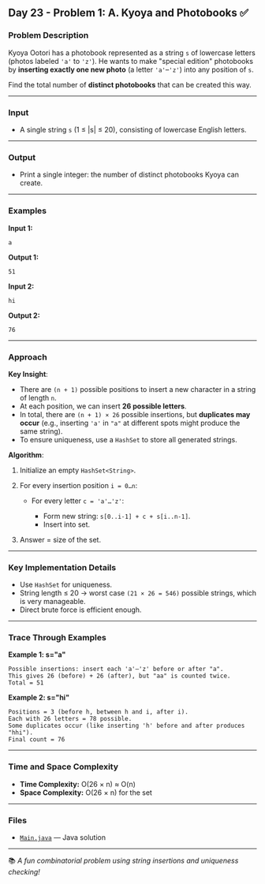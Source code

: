 ## Day 23 - Problem 1: A. Kyoya and Photobooks ✅

### Problem Description

Kyoya Ootori has a photobook represented as a string `s` of lowercase letters (photos labeled `'a'` to `'z'`).
He wants to make "special edition" photobooks by **inserting exactly one new photo** (a letter `'a'`–`'z'`) into any position of `s`.

Find the total number of **distinct photobooks** that can be created this way.

---

### Input

* A single string `s` (1 ≤ |s| ≤ 20), consisting of lowercase English letters.

---

### Output

* Print a single integer: the number of distinct photobooks Kyoya can create.

---

### Examples

**Input 1:**

```
a
```

**Output 1:**

```
51
```

**Input 2:**

```
hi
```

**Output 2:**

```
76
```

---

### Approach

**Key Insight**:

* There are `(n + 1)` possible positions to insert a new character in a string of length `n`.
* At each position, we can insert **26 possible letters**.
* In total, there are `(n + 1) × 26` possible insertions, but **duplicates may occur** (e.g., inserting `'a'` in `"a"` at different spots might produce the same string).
* To ensure uniqueness, use a `HashSet` to store all generated strings.

**Algorithm**:

1. Initialize an empty `HashSet<String>`.
2. For every insertion position `i = 0…n`:

    * For every letter `c = 'a'…'z'`:

        * Form new string: `s[0..i-1] + c + s[i..n-1]`.
        * Insert into set.
3. Answer = size of the set.

---

### Key Implementation Details

* Use `HashSet` for uniqueness.
* String length ≤ 20 → worst case `(21 × 26 = 546)` possible strings, which is very manageable.
* Direct brute force is efficient enough.

---

### Trace Through Examples

**Example 1: s="a"**

```
Possible insertions: insert each 'a'–'z' before or after "a".
This gives 26 (before) + 26 (after), but "aa" is counted twice.
Total = 51
```

**Example 2: s="hi"**

```
Positions = 3 (before h, between h and i, after i).
Each with 26 letters = 78 possible.
Some duplicates occur (like inserting 'h' before and after produces "hhi").
Final count = 76
```

---

### Time and Space Complexity

* **Time Complexity:** O(26 × n) ≈ O(n)
* **Space Complexity:** O(26 × n) for the set

---

### Files

* [`Main.java`](Main.java) — Java solution

---

📚 *A fun combinatorial problem using string insertions and uniqueness checking!*